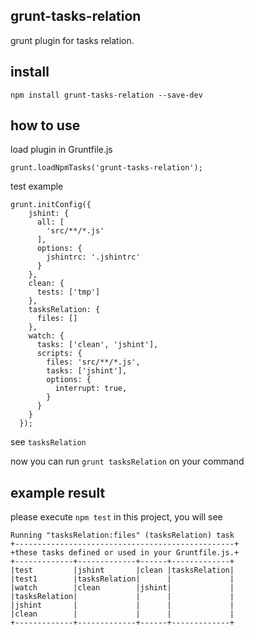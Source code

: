 ## grunt-tasks-relation
grunt plugin for tasks relation.

## install
```
npm install grunt-tasks-relation --save-dev
```

## how to use
load plugin in Gruntfile.js
```
grunt.loadNpmTasks('grunt-tasks-relation');

```
test example 
```
grunt.initConfig({
    jshint: {
      all: [
        'src/**/*.js'
      ],
      options: {
        jshintrc: '.jshintrc'
      }
    },
    clean: {
      tests: ['tmp']
    },
    tasksRelation: {
      files: []
    },
    watch: {
      tasks: ['clean', 'jshint'],
      scripts: {
        files: 'src/**/*.js',
        tasks: ['jshint'],
        options: {
          interrupt: true,
        }
      }
    }
  });
```

see ```tasksRelation```

now you can run ```grunt tasksRelation``` on your command

## example result
please execute ```npm test``` in this project, you will see

```
Running "tasksRelation:files" (tasksRelation) task
+-------------------------------------------------+
+these tasks defined or used in your Gruntfile.js.+
+-------------+-------------+------+-------------+
|test         |jshint       |clean |tasksRelation|
|test1        |tasksRelation|      |             |
|watch        |clean        |jshint|             |
|tasksRelation|             |      |             |
|jshint       |             |      |             |
|clean        |             |      |             |
+-------------+-------------+------+-------------+
```